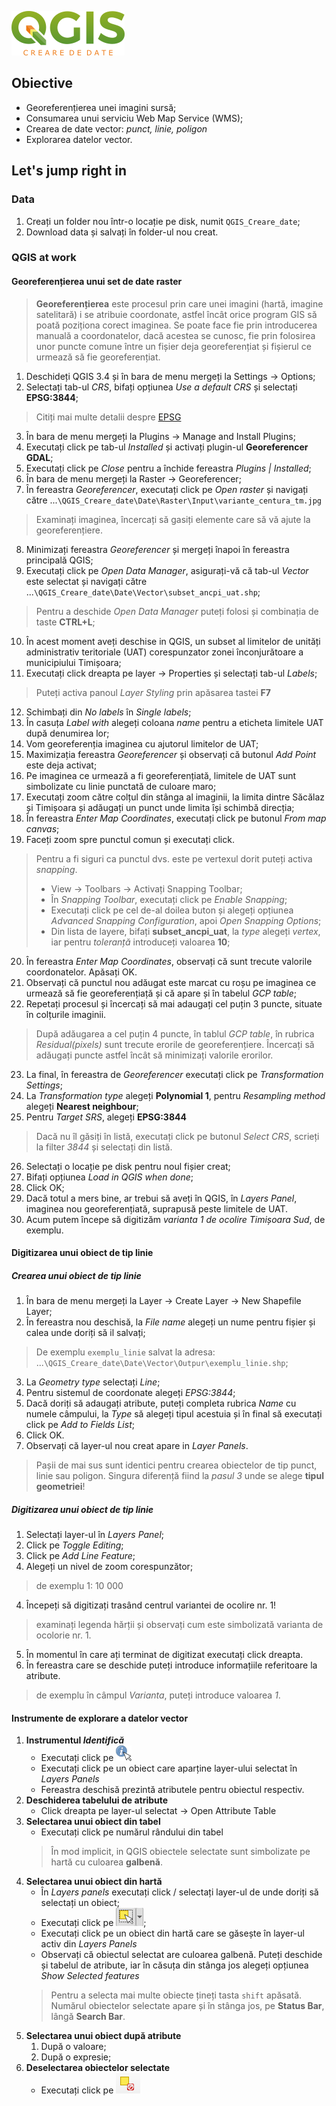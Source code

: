 ![QGIS_creare_de_date](https://github.com/iungurianu/qgis-pe-intelesul-tuturor/blob/master/03_QGIS_Creare_de_date/Resurse/Img/qgis_creare_de_date_github_logo.png)

## Obiective
* Georeferențierea unei imagini sursă;
* Consumarea unui serviciu Web Map Service (WMS);
* Crearea de date vector: *punct, linie, poligon*
* Explorarea datelor vector.

## Let's jump right in

### Data
1. Creați un folder nou într-o locație pe disk, numit `QGIS_Creare_date`;
2. Download data și salvați în folder-ul nou creat.

### QGIS at work
#### Georeferențierea unui set de date raster

> **Georeferențierea** este procesul prin care unei imagini (hartă, imagine satelitară) i se atribuie coordonate, astfel încât orice program GIS să poată poziționa corect imaginea.
> Se poate face fie prin introducerea manuală a coordonatelor, dacă acestea se cunosc, fie prin folosirea unor puncte comune între un fișier deja georeferențiat și fișierul ce urmează să fie georeferențiat.

1. Deschideți QGIS 3.4 și în bara de menu mergeți la Settings -> Options;
2. Selectați tab-ul *CRS*, bifați opțiunea *Use a default CRS* și selectați **EPSG:3844**;
> Citiți mai multe detalii despre [EPSG](http://www.epsg.org/)
3. În bara de menu mergeți la Plugins -> Manage and Install Plugins;
4. Executați click pe tab-ul *Installed* și activați plugin-ul **Georeferencer GDAL**;
5. Executați click pe *Close* pentru a închide fereastra *Plugins | Installed*;
6. În bara de menu mergeți la Raster -> Georeferencer;
7. În fereastra *Georeferencer*, executați click pe *Open raster* și navigați către ...`\QGIS_Creare_date\Date\Raster\Input\variante_centura_tm.jpg`
> Examinați imaginea, încercați să gasiți elemente care să vă ajute la georeferențiere.
8. Minimizați fereastra *Georeferencer* și mergeți înapoi în fereastra principală QGIS;
9. Executați click pe *Open Data Manager*, asigurați-vă că tab-ul *Vector* este selectat și navigați către ...`\QGIS_Creare_date\Date\Vector\subset_ancpi_uat.shp`;
> Pentru a deschide *Open Data Manager* puteți folosi și combinația de taste **CTRL+L**;
10. În acest moment aveți deschise in QGIS, un subset al limitelor de unități administrativ teritoriale (UAT) corespunzator zonei înconjurătoare a municipiului Timișoara;
11. Executați click dreapta pe layer -> Properties și selectați tab-ul *Labels*;
> Puteți activa panoul *Layer Styling* prin apăsarea tastei **F7**
12. Schimbați din *No labels* în *Single labels*;
13. În casuța *Label with* alegeți coloana *name* pentru a eticheta limitele UAT după denumirea lor;
14. Vom georeferenția imaginea cu ajutorul limitelor de UAT;
15. Maximizația fereastra *Georeferencer* și observați că butonul *Add Point* este deja activat;
16. Pe imaginea ce urmează a fi georeferențiată, limitele de UAT sunt simbolizate cu linie punctată de culoare maro;
17. Executați zoom către colțul din stânga al imaginii, la limita dintre Săcălaz și Timișoara și adăugați un punct unde limita își schimbă direcția;
18. În fereastra *Enter Map Coordinates*, executați click pe butonul *From map canvas*;
19. Faceți zoom spre punctul comun și executați click.
> Pentru a fi siguri ca punctul dvs. este pe vertexul dorit puteți activa *snapping*.
> * View -> Toolbars -> Activați Snapping Toolbar;
> * În *Snapping Toolbar*, executați click pe *Enable Snapping*;
> * Executați click pe cel de-al doilea buton și alegeți opțiunea *Advanced Snapping Configuration*, apoi *Open Snapping Options*;
> * Din lista de layere, bifați **subset_ancpi_uat**, la *type* alegeți *vertex*, iar pentru *toleranță* introduceți valoarea **10**;
20. În fereastra *Enter Map Coordinates*, observați că sunt trecute valorile coordonatelor. Apăsați OK.
21. Observați că punctul nou adăugat este marcat cu roșu pe imaginea ce urmează să fie georeferențiață și că apare și în tabelul *GCP table*;
22. Repetați procesul și încercați să mai adaugați cel puțin 3 puncte, situate în colțurile imaginii.
> După adăugarea a cel puțin 4 puncte, în tablul *GCP table*, în rubrica *Residual(pixels)* sunt trecute erorile de georeferențiere. Încercați să adăugați puncte astfel încât să minimizați valorile erorilor.
23. La final, în fereastra de *Georeferencer* executați click pe *Transformation Settings*;
24. La *Transformation type* alegeți **Polynomial 1**, pentru *Resampling method* alegeți **Nearest neighbour**;
25. Pentru *Target SRS*, alegeți **EPSG:3844**
> Dacă nu îl găsiți în listă, executați click pe butonul *Select CRS*, scrieți la filter *3844* și selectați din listă.
26. Selectați o locație pe disk pentru noul fișier creat;
27. Bifați opțiunea *Load in QGIS when done*;
28. Click OK;
29. Dacă totul a mers bine, ar trebui să aveți în QGIS, în *Layers Panel*, imaginea nou georeferențiată, suprapusă peste limitele de UAT.
30. Acum putem începe să digitizăm *varianta 1 de ocolire Timișoara Sud*, de exemplu.

#### Digitizarea unui obiect de tip **linie**
##### Crearea unui obiect de tip linie

1. În bara de menu mergeți la Layer -> Create Layer -> New Shapefile Layer;
2. În fereastra nou deschisă, la *File name* alegeți un nume pentru fișier și calea unde doriți să il salvați;
> De exemplu `exemplu_linie` salvat la adresa: ...`\QGIS_Creare_date\Date\Vector\Outpur\exemplu_linie.shp`;
3. La *Geometry type* selectați *Line*;
4. Pentru sistemul de coordonate alegeți *EPSG:3844*;
5. Dacă doriți să adaugați atribute, puteți completa rubrica *Name* cu numele câmpului, la *Type* să alegeți tipul acestuia și în final să executați click pe *Add to Fields List*;
6. Click OK.
7. Observați că layer-ul nou creat apare in *Layer Panels*.

> Pașii de mai sus sunt identici pentru crearea obiectelor de tip punct, linie sau poligon. Singura diferență fiind la *pasul 3* unde se alege **tipul geometriei**!

##### Digitizarea unui obiect de tip linie
1. Selectați layer-ul în *Layers Panel*;
2. Click pe *Toggle Editing*;
3. Click pe *Add Line Feature*;
4. Alegeți un nivel de zoom corespunzător;
> de exemplu 1: 10 000
4. Începeți să digitizați trasând centrul variantei de ocolire nr. 1!
> examinați legenda hărții și observați cum este simbolizată varianta de ocolorie nr. 1.
5. În momentul în care ați terminat de digitizat executați click dreapta.
6. În fereastra care se deschide puteți introduce informațiile referitoare la atribute.
> de exemplu în câmpul *Varianta*, puteți introduce valoarea *1*.



#### Instrumente de explorare a datelor vector
1. **Instrumentul _Identifică_**
    * Executați click pe ![identifica](https://github.com/iungurianu/qgis-pe-intelesul-tuturor/blob/master/02_QGIS_Introducere/Resurse/Img/qgis_interfata/identify.png)
    * Executați click pe un obiect care aparține layer-ului selectat în *Layers Panels*
    * Fereastra deschisă prezintă atributele pentru obiectul respectiv.
2. **Deschiderea tabelului de atribute**
    * Click dreapta pe layer-ul selectat -> Open Attribute Table
3. **Selectarea unui obiect din tabel**
    * Executați click pe numărul rândului din tabel
    > În mod implicit, in QGIS obiectele selectate sunt simbolizate pe hartă cu culoarea **galbenă**.
4. **Selectarea unui obiect din hartă**
    * În *Layers panels* executați click / selectați layer-ul de unde doriți să selectați un obiect;
    * Executați click pe ![](https://github.com/iungurianu/qgis-pe-intelesul-tuturor/blob/master/02_QGIS_Introducere/Resurse/Img/qgis_interfata/select.png);
    * Executați click pe un obiect din hartă care se găsește în layer-ul activ din *Layers Panels*
    * Observați că obiectul selectat are culoarea galbenă. Puteți deschide și tabelul de atribute, iar în căsuța din stânga jos alegeți opțiunea *Show Selected features*
    > Pentru a selecta mai multe obiecte țineți tasta `shift` apăsată.
    > Numărul obiectelor selectate apare și în stânga jos, pe **Status Bar**, lângă **Search Bar**.
5. **Selectarea unui obiect după atribute**
     1. După o valoare;
     2. După o expresie;
6. **Deselectarea obiectelor selectate**
    * Executați click pe ![deselectare](https://github.com/iungurianu/qgis-pe-intelesul-tuturor/blob/master/02_QGIS_Introducere/Resurse/Img/qgis_interfata/deselect.png)
